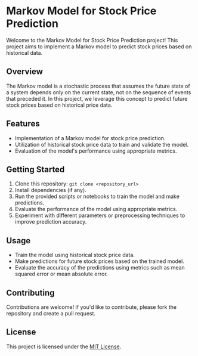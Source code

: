# Markov Model for Stock Price Prediction

Welcome to the Markov Model for Stock Price Prediction project! This project aims to implement a Markov model to predict stock prices based on historical data.

## Overview
The Markov model is a stochastic process that assumes the future state of a system depends only on the current state, not on the sequence of events that preceded it. In this project, we leverage this concept to predict future stock prices based on historical price data.

## Features
- Implementation of a Markov model for stock price prediction.
- Utilization of historical stock price data to train and validate the model.
- Evaluation of the model's performance using appropriate metrics.

## Getting Started
1. Clone this repository: `git clone <repository_url>`
2. Install dependencies (if any).
3. Run the provided scripts or notebooks to train the model and make predictions.
4. Evaluate the performance of the model using appropriate metrics.
5. Experiment with different parameters or preprocessing techniques to improve prediction accuracy.

## Usage
- Train the model using historical stock price data.
- Make predictions for future stock prices based on the trained model.
- Evaluate the accuracy of the predictions using metrics such as mean squared error or mean absolute error.

## Contributing
Contributions are welcome! If you'd like to contribute, please fork the repository and create a pull request.

## License
This project is licensed under the [MIT License](LICENSE).

